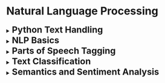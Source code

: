 # Natural Language Processing

<div style='width:1000px;margin:auto'>
<details><summary><b style='font-size:23px'>Python Text Handling</b> </summary><p><ul>
<li><a href="file:///media/mosaab/Volume/Personal/Development/Courses%20Docs/NLP%20with%20Python%20-%20Udemy/00-Python-Text-Basics/00-Working-with-Text-Files.html#Working-with-Text-Files"><b>Working with Text Files</b></a> </li> 

<li><a href="file:///media/mosaab/Volume/Personal/Development/Courses%20Docs/NLP%20with%20Python%20-%20Udemy/00-Python-Text-Basics/01-Working-with-PDF-Text.html#Working-with-PDF-Files"><b>Working with PDF Files</b></a> </li>

<li><a href="file:///media/mosaab/Volume/Personal/Development/Courses%20Docs/NLP%20with%20Python%20-%20Udemy/00-Python-Text-Basics/02-Regular-Expressions.html#Regular-Expressions"><b>Regular Expressions</b></a> </li>
</ul></p></details>

<details><summary><b style='font-size:23px'>NLP Basics</b> </summary><p><ul>
<li><a href="file:///media/mosaab/Volume/Personal/Development/Courses%20Docs/NLP%20with%20Python%20-%20Udemy/01-NLP-Python-Basics/00-Spacy-Basics.html#spaCy-Basics"><b>SpaCy Basics</b></a></li>

<li><a href="file:///media/mosaab/Volume/Personal/Development/Courses%20Docs/NLP%20with%20Python%20-%20Udemy/01-NLP-Python-Basics/01-Tokenization.html#Tokenization"><b>Tokenization</b></a></li>

<li><a href="file:///media/mosaab/Volume/Personal/Development/Courses%20Docs/NLP%20with%20Python%20-%20Udemy/01-NLP-Python-Basics/02-Stemming.html#Stemming"><b>Stemming</b></a></li>

<li><a href="file:///media/mosaab/Volume/Personal/Development/Courses%20Docs/NLP%20with%20Python%20-%20Udemy/01-NLP-Python-Basics/03-Lemmatization.html#Lemmatization"><b>Lemmatization</b></a></li>

<li><a href="file:///media/mosaab/Volume/Personal/Development/Courses%20Docs/NLP%20with%20Python%20-%20Udemy/01-NLP-Python-Basics/04-Stop-Words.html#Stop-Words"><b>Stop-Words</b></a></li>
 
<li><a href="file:///media/mosaab/Volume/Personal/Development/Courses%20Docs/NLP%20with%20Python%20-%20Udemy/01-NLP-Python-Basics/05-Vocabulary-and-Matching.html#Vocabulary-and-Matching"><b>Phrase Matching and Vocabulary</b></a></li>
</ul></p></details>

<details><summary><b style='font-size:23px'>Parts of Speech Tagging</b> </summary><p><ul>
 
<li><a href="file:///media/mosaab/Volume/Personal/Development/Courses%20Docs/NLP%20with%20Python%20-%20Udemy/02-Parts-of-Speech-Tagging/00-POS-Basics.html#Part-of-Speech-Basics"><b>POS Basics</b></a></li>

<li><a href="file:///media/mosaab/Volume/Personal/Development/Courses%20Docs/NLP%20with%20Python%20-%20Udemy/02-Parts-of-Speech-Tagging/01-Visualizing-POS.html#Visualizing-Parts-of-Speech"><b>Visulaizing POS</b></a></li>

<li><a href="file:///media/mosaab/Volume/Personal/Development/Courses%20Docs/NLP%20with%20Python%20-%20Udemy/02-Parts-of-Speech-Tagging/02-NER-Named-Entity-Recognition.html#Named-Entity-Recognition-(NER)"><b>Named Entity Recognition (NER)</b></a></li>

<li><a href="file:///media/mosaab/Volume/Personal/Development/Courses%20Docs/NLP%20with%20Python%20-%20Udemy/02-Parts-of-Speech-Tagging/03-Visualizing-NER.html#Visualizing-Named-Entities"><b>Visualizing Named Entities</b></a></li>

<li><a href="file:///media/mosaab/Volume/Personal/Development/Courses%20Docs/NLP%20with%20Python%20-%20Udemy/02-Parts-of-Speech-Tagging/04-Sentence-Segmentation.html#Sentence-Segmentation"><b>Sentence Segmentation</b></a></li>

</ul></p></details>

<details><summary><b style='font-size:23px'>Text Classification</b> </summary><p><ul>

<li><a href="file:///media/mosaab/Volume/Personal/Development/Courses%20Docs/NLP%20with%20Python%20-%20Udemy/03-Text-Classification/01-Feature-Extraction-from-Text.html#Building-a-Natural-Language-Processor-From-Scratch"><b>Building a Natural Language Processor From Scratch</b></a></li>
 
<li><a href="file:///media/mosaab/Volume/Personal/Development/Courses%20Docs/NLP%20with%20Python%20-%20Udemy/03-Text-Classification/02-Text-Classification-Project.html#Text-Classification-Project"><b>Text Classification Project</b></a></li>
 
 </ul></p></details>
 
 
<details><summary><b style='font-size:23px'>Semantics and Sentiment Analysis</b> </summary><p><ul>

<li><a href="file:///media/mosaab/Volume/Personal/Development/Courses%20Docs/NLP%20with%20Python%20-%20Udemy/04-Semantics-and-Sentiment-Analysis/00-Semantics-and-Word-Vectors.html#Semantics-and-Word-Vectors"><b>Semantics & Word Vectors [SpaCy]</b></a></li>
 
<li><a href="file:///media/mosaab/Volume/Personal/Development/Courses%20Docs/NLP%20with%20Python%20-%20Udemy/04-Semantics-and-Sentiment-Analysis/01-Sentiment-Analysis.html#Sentiment-Analysis"><b>Sentiment Analysis [NLTK]</b></a></li>
 
 </ul></p></details>
 
</div>
